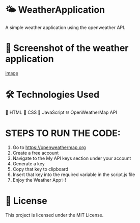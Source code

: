 # 🌤️ WeatherApplication
A simple weather application using the openweather API.

# 📸 Screenshot of the weather application
[image](https://drive.google.com/file/d/1Nwn_Qdl38172PkV7y4Gik23R1gB7GcMO/view?usp=sharing)

# 🛠️ Technologies Used
💬 HTML
🎨 CSS
📜 JavaScript
🌐 OpenWeatherMap API


# STEPS TO RUN THE CODE: 
1. Go to https://openweathermap.org
2. Create a free account
3. Navigate to the My API keys section under your account
4. Generate a key
5. Copy that key to clipboard
6. Insert that key into the required variable in the script.js file
7. Enjoy the Weather App✨!

# 🪪 License
This project is licensed under the MIT License.



